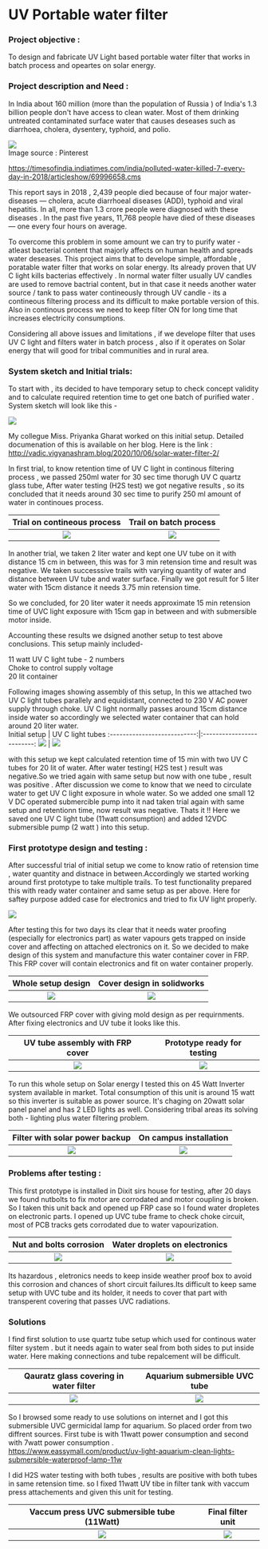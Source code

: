 # UV Portable water filter 
### Project objective : 
To design and fabricate UV Light based portable water filter that works in batch process and opeartes on solar energy.   

### Project description and Need : 

In India about 160 million (more than the population of Russia ) of India's 1.3 billion people don't have access to clean water. Most of them drinking untreated contaminated  surface water that causes deseases such as diarrhoea, cholera, dysentery, typhoid, and polio.

![](https://github.com/SuhasLabade/UV-Portable-water-filter-/blob/main/Images/1.jpg)    
Image source : Pinterest  


https://timesofindia.indiatimes.com/india/polluted-water-killed-7-every-day-in-2018/articleshow/69996658.cms  

This report says in 2018 , 2,439 people died because of four major water-diseases — cholera, acute diarrhoeal diseases (ADD), typhoid and viral hepatitis. In all, more than 1.3 crore people were diagnosed with these diseases . In the past five years, 11,768 people have died of these diseases — one every four hours on average.


To overcome this problem in some amount we can try to purify water - atleast bacterial content that majorly affects on human health and spreads water deseases. This project aims  that to develope simple, affordable , poratable water filter that works on solar energy. Its already proven that UV C light kills bacterias effectively . In normal water filter usually UV candles are used to remove bactrial content, but in that case it needs  another water source / tank to pass water contineously through UV candle - its a contineous filtering process and its difficult to make portable version of this. Also in continous process we need to keep filter ON for long time that increases electricity consumptions. 

Considering all above issues  and limitations , if we develope filter that uses UV C light and filters water in batch process , also if it operates on Solar energy that will good for tribal communities and in rural area. 



### System sketch and Initial trials:

To start with , its decided to have temporary setup to check concept validity and to calculate required retention time to get one batch of purified water . System sketch will look like this - 

![](https://github.com/SuhasLabade/UV-Portable-water-filter-/blob/main/Images/1-1.jpg)  
 


My collegue Miss. Priyanka Gharat worked on this initial setup. Detailed documenation of this is available on her blog. Here is the link :  
http://vadic.vigyanashram.blog/2020/10/06/solar-water-filter-2/    

In first trial, to know retention time of UV C light in continous filtering process , we passed 250ml water for 30 sec time thorugh UV C quartz glass tube, After  water testing (H2S test) we got negative results , so its concluded that it needs around 30 sec time to purify 250 ml amount of water in continoues process.


Trial on contineous process  |  Trail on batch process
:---------------------------:|:-------------------------:
![](https://github.com/SuhasLabade/UV-Portable-water-filter-/blob/main/Images/1-2.jpg)  |  ![](https://github.com/SuhasLabade/UV-Portable-water-filter-/blob/main/Images/1-3.jpg)

In another trial, we taken 2 liter water and kept one UV tube on it with distance 15 cm in between, this was for 3 min retension time and result was negative. We taken successsive trails with varying quantity of water and distance between UV tube and water surface. Finally we got result for 5 liter water with 15cm distance it needs 3.75 min retension time.   

So we concluded, for 20 liter water it needs approximate 15 min retension time of UVC light exposure with 15cm gap in between and with submersible motor inside.  


Accounting these results we dsigned another setup to test above conclusions. This setup mainly included- 

11 watt UV C light tube - 2 numbers   
Choke to control supply voltage   
20 lit container    

Following images showing assembly of this setup, In this we attached two UV C light tubes parallely and equidistant, connected to 230 V AC power supply through choke. UV C light normally passes around 15cm distance inside water so accordingly we selected water container that can hold around 20 liter water.     
Initial setup         |  UV C light tubes
:---------------------------:|:-------------------------:
![](https://github.com/SuhasLabade/UV-Portable-water-filter-/blob/main/Images/2.jpg)  |  ![](https://github.com/SuhasLabade/UV-Portable-water-filter-/blob/main/Images/3.jpg)  

with this setup we kept calculated retention time of 15 min with two UV C tubes for 20 lit of  water. After water testing( H2S test )
result was negative.So we tried again with same setup but now with one tube , result was positive . After discussion we come to know that we need to circulate water to get UV C light exposure in whole water. So we added one small 12 V DC operated submercible pump into it nad taken trial again with same setup and retentionn time, now result was negative. Thats it !! Here we saved one UV C light tube (11watt consumption) and added 12VDC submersible pump (2 watt )  into this setup. 


### First prototype design and testing : 

After successful trial of initial setup we come to know ratio of retension time , water quantity  and distnace in between.Accordingly we started working around first prototype to take multiple trails. To test functionality prepared this  with ready water container and same setup as per above. Here for saftey  purpose added case for electronics and tried to fix UV light properly.

![](https://github.com/SuhasLabade/UV-Portable-water-filter-/blob/main/Images/4.jpg) 

After testing this for two days its clear that it needs water proofing (especially for electronics part) as water vapours gets trapped on inside cover and affecting on attached electronics on it. So we decided to make design of this system and manufacture this water container cover in FRP.  This FRP cover will contain electronics and fit on water container properly.     

Whole setup design          |  Cover design in solidworks 
:---------------------------:|:-------------------------:
![](https://github.com/SuhasLabade/UV-Portable-water-filter-/blob/main/Images/5.png)  |  ![](https://github.com/SuhasLabade/UV-Portable-water-filter-/blob/main/Images/6.png)  



 We outsourced FRP cover with giving mold design as per requirnments. After fixing electronics and UV tube it looks like this.   

UV tube assembly with FRP cover        |  Prototype ready for testing 
:---------------------------:|:-------------------------:
![](https://github.com/SuhasLabade/UV-Portable-water-filter-/blob/main/Images/7.jpg)  |  ![](https://github.com/SuhasLabade/UV-Portable-water-filter-/blob/main/Images/8.jpg)    




To run this whole setup on Solar energy I tested this on 45 Watt Inverter system available in market. Total consumption of this unit 
is around 15 watt so this inverter is suitable as power source. It's chaging on 20watt solar panel panel and has 2 LED lights as well. Considering tribal areas its solving both - lighting plus water filtering problem.   


Filter with solar power backup        |  On campus installation
:---------------------------:|:-------------------------:
![](https://github.com/SuhasLabade/UV-Portable-water-filter-/blob/main/Images/9.jpg)  |  ![](https://github.com/SuhasLabade/UV-Portable-water-filter-/blob/main/Images/install.jpg) 

### Problems after testing :    

This first prototype is installed in Dixit sirs house for testing, after 20 days we found nutbolts to fix motor are corrodated and motor coupling is broken. 
So I taken this unit back and opened up FRP case so I found water dropletes on electronic parts. I opened up UVC tube frame to check choke circuit, most of PCB tracks gets corrodated due to water vapourization.   

 Nut and  bolts corrosion         |  Water droplets on electronics 
:---------------------------:|:-------------------------:
![](https://github.com/SuhasLabade/UV-Portable-water-filter-/blob/main/Images/filter2.jpeg)  |  ![](https://github.com/SuhasLabade/UV-Portable-water-filter-/blob/main/Images/filter1.jpeg)     

Its hazardous , eletronics needs to keep inside weather proof box to avoid this corrosion and chances of short circuit failures.Its difficult to keep same setup with UVC tube  and its holder, it needs to cover that part with transperent covering that passes UVC radiations.   


### Solutions  


I find first solution to use quartz tube setup which used for continous water filter system . but it needs again to water seal from both sides to put inside water. Here making connections and tube repalcement will be difficult.   


Qauratz glass covering in water filter         |  Aquarium submersible UVC tube 
:---------------------------:|:-------------------------:
![](https://github.com/SuhasLabade/UV-Portable-water-filter-/blob/main/Images/filter3.jpeg)  |  ![](https://github.com/SuhasLabade/UV-Portable-water-filter-/blob/main/Images/uvtube.jpg)     


So I browsed some ready to use solutions on internet and I got this submersible UVC germicidal lamp for aquarium. So placed order from two diffrent sources. First tube is with 11watt power consumption and second with 7watt power consumption .  
https://www.eassymall.com/product/uv-light-aquarium-clean-lights-submersible-waterproof-lamp-11w  

I did H2S water testing with both tubes , results are positive with both tubes in same retension time. so I fixed 11watt UV tibe in filter tank with vaccum press attachements and given this unit for testing. 

 Vaccum press UVC submersible tube (11Watt)          |  Final filter unit 
:---------------------------:|:-------------------------:
![](https://github.com/SuhasLabade/UV-Portable-water-filter-/blob/main/Images/filter2.jpeg)  |  ![](https://github.com/SuhasLabade/UV-Portable-water-filter-/blob/main/Images/filter1.jpeg)     


























